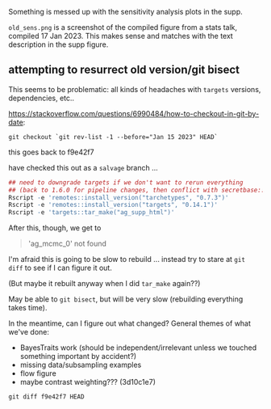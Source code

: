 Something is messed up with the sensitivity analysis plots in the supp.

`old_sens.png` is a screenshot of the compiled figure from a stats talk, compiled 17 Jan 2023.  This makes sense and matches with the text description in the supp figure.



## attempting to resurrect old version/git bisect

This seems to be problematic: all kinds of headaches with `targets` versions, dependencies, etc..

https://stackoverflow.com/questions/6990484/how-to-checkout-in-git-by-date:

```
git checkout `git rev-list -1 --before="Jan 15 2023" HEAD`
```

this goes back to f9e42f7

have checked this out as a `salvage` branch ...

```r
## need to downgrade targets if we don't want to rerun everything
## (back to 1.6.0 for pipeline changes, then conflict with secretbase::sha3() ?
Rscript -e 'remotes::install_version("tarchetypes", "0.7.3")'
Rscript -e 'remotes::install_version("targets", "0.14.1")'
Rscript -e 'targets::tar_make("ag_supp_html")'
```

After this, though, we get to 

> 'ag_mcmc_0' not found

I'm afraid this is going to be slow to rebuild ... instead try to stare at `git diff` to see if I can figure it out.

(But maybe it rebuilt anyway when I did `tar_make` again??)

May be able to `git bisect`, but will be very slow (rebuilding everything takes time).

In the meantime, can I figure out what changed?  General themes of what we've done:

* BayesTraits work (should be independent/irrelevant unless we touched something important by accident?)
* missing data/subsampling examples
* flow figure
* maybe contrast weighting??? (3d10c1e7)

```
git diff f9e42f7 HEAD
```
